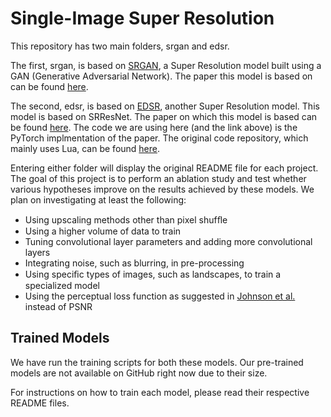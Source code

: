 # Single-Image Super Resolution

This repository has two main folders, srgan and edsr. 

The first, srgan, is based on [SRGAN](https://github.com/tensorlayer/srgan), a Super Resolution model built using a GAN (Generative Adversarial Network). The paper this model is based on can be found [here](https://arxiv.org/abs/1609.04802).

The second, edsr, is based on [EDSR](https://github.com/thstkdgus35/EDSR-PyTorch), another Super Resolution model. This model is based on SRResNet. The paper on which this model is based can be found [here](http://openaccess.thecvf.com/content_cvpr_2017_workshops/w12/papers/Lim_Enhanced_Deep_Residual_CVPR_2017_paper.pdf). The code we are using here (and the link above) is the PyTorch implmentation of the paper. The original code repository, which mainly uses Lua, can be found [here](https://github.com/LimBee/NTIRE2017).

Entering either folder will display the original README file for each project. The goal of this project is to perform an ablation study and test whether various hypotheses improve on the results achieved by these models. We plan on investigating at least the following:

* Using upscaling methods other than pixel shufﬂe
* Using a higher volume of data to train
* Tuning convolutional layer parameters and adding more convolutional layers
* Integrating noise, such as blurring, in pre-processing
* Using speciﬁc types of images, such as landscapes, to train a specialized model
* Using the perceptual loss function as suggested in [Johnson et al.](https://arxiv.org/abs/1603.08155) instead of PSNR

## Trained Models

We have run the training scripts for both these models. Our pre-trained models are not available on GitHub right now due to their size.

For instructions on how to train each model, please read their respective README files.